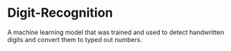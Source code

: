 # Digit-Recognition
A machine learning model that was trained and used to detect handwritten digits and convert them to typed out numbers.
